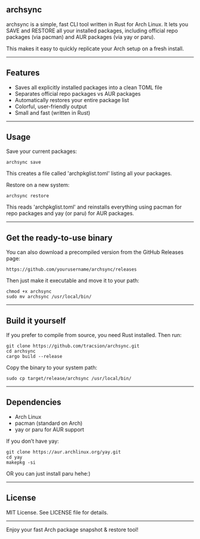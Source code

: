 archsync
---------

archsync is a simple, fast CLI tool written in Rust for Arch Linux.
It lets you SAVE and RESTORE all your installed packages, including
official repo packages (via pacman) and AUR packages (via yay or paru).

This makes it easy to quickly replicate your Arch setup on a fresh install.

------------------------------------------
Features
------------------------------------------
- Saves all explicitly installed packages into a clean TOML file
- Separates official repo packages vs AUR packages
- Automatically restores your entire package list
- Colorful, user-friendly output
- Small and fast (written in Rust)

------------------------------------------
Usage
------------------------------------------

Save your current packages:

    archsync save

This creates a file called 'archpkglist.toml' listing all your packages.

Restore on a new system:

    archsync restore

This reads 'archpkglist.toml' and reinstalls everything using pacman for
repo packages and yay (or paru) for AUR packages.

------------------------------------------
Get the ready-to-use binary
------------------------------------------

You can also download a precompiled version from the GitHub Releases page:

    https://github.com/yourusername/archsync/releases

Then just make it executable and move it to your path:

    chmod +x archsync
    sudo mv archsync /usr/local/bin/

------------------------------------------
Build it yourself
------------------------------------------

If you prefer to compile from source, you need Rust installed. Then run:

    git clone https://github.com/tracsion/archsync.git
    cd archsync
    cargo build --release

Copy the binary to your system path:

    sudo cp target/release/archsync /usr/local/bin/

------------------------------------------
Dependencies
------------------------------------------

- Arch Linux
- pacman (standard on Arch)
- yay or paru for AUR support

If you don’t have yay:

    git clone https://aur.archlinux.org/yay.git
    cd yay
    makepkg -si

OR you can just install paru hehe:)

------------------------------------------
License
------------------------------------------

MIT License. See LICENSE file for details.

------------------------------------------

Enjoy your fast Arch package snapshot & restore tool!
